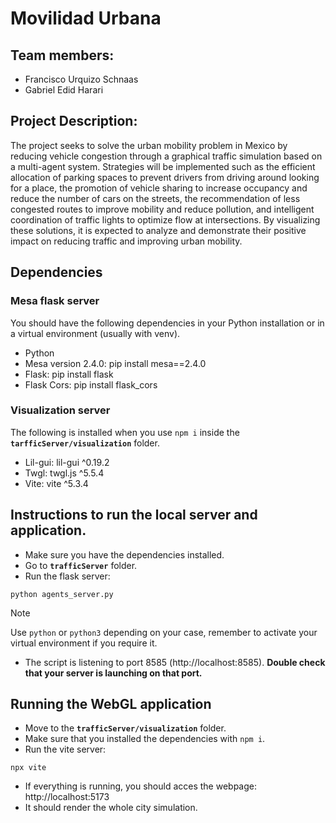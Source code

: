 # Movilidad Urbana

## Team members:

- Francisco Urquizo Schnaas
- Gabriel Edid Harari

## Project Description:

The project seeks to solve the urban mobility problem in Mexico by reducing vehicle congestion through a graphical traffic simulation based on a multi-agent system. Strategies will be implemented such as the efficient allocation of parking spaces to prevent drivers from driving around looking for a place, the promotion of vehicle sharing to increase occupancy and reduce the number of cars on the streets, the recommendation of less congested routes to improve mobility and reduce pollution, and intelligent coordination of traffic lights to optimize flow at intersections. By visualizing these solutions, it is expected to analyze and demonstrate their positive impact on reducing traffic and improving urban mobility.

## Dependencies

### Mesa flask server

You should have the following dependencies in your Python installation or in a virtual environment (usually with venv).

- Python
- Mesa version 2.4.0: pip install mesa==2.4.0
- Flask: pip install flask
- Flask Cors: pip install flask_cors

### Visualization server

The following is installed when you use `npm i` inside the **`tarfficServer/visualization`** folder.

- Lil-gui: lil-gui ^0.19.2
- Twgl: twgl.js ^5.5.4
- Vite: vite ^5.3.4

## Instructions to run the local server and application.

- Make sure you have the dependencies installed.
- Go to **`trafficServer`** folder.
- Run the flask server:

`python agents_server.py`

> [!NOTE]
> Use `python` or `python3` depending on your case, remember to activate your virtual environment if you require it.

- The script is listening to port 8585 (http://localhost:8585). **Double check that your server is launching on that port.**

## Running the WebGL application

- Move to the **`trafficServer/visualization`** folder.
- Make sure that you installed the dependencies with `npm i`.
- Run the vite server:

`npx vite`

- If everything is running, you should acces the webpage: http://localhost:5173
- It should render the whole city simulation.
